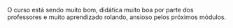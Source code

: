O curso está sendo muito bom, didática muito boa por parte dos professores
e muito aprendizado rolando, ansioso pelos próximos módulos. 